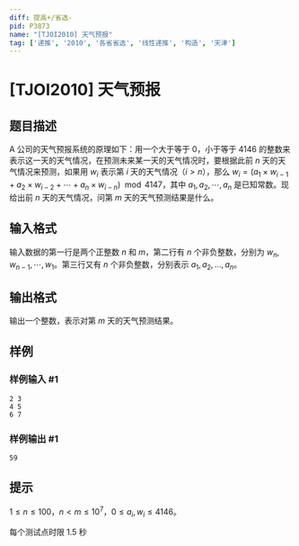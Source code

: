 ```yaml
---
diff: 提高+/省选-
pid: P3873
name: "[TJOI2010] 天气预报"
tag: ['递推', '2010', '各省省选', '线性递推', '构造', '天津']
---
```

# [TJOI2010] 天气预报
## 题目描述

A 公司的天气预报系统的原理如下：用一个大于等于 $0$，小于等于 $4146$ 的整数来表示这一天的天气情况，在预测未来某一天的天气情况时，要根据此前 $n$ 天的天气情况来预测，如果用 $w_i$ 表示第 $i$ 天的天气情况（$i>n$），那么 $w_i=(a_1\times w_{i-1}+a_2\times w_{i-2}+\cdots+a_{n}\times w_{i-n})\mod4147$，其中 $a_1,a_2,\cdots ,a_n$ 是已知常数。现给出前 $n$ 天的天气情况，问第 $m$ 天的天气预测结果是什么。
## 输入格式

输入数据的第一行是两个正整数 $n$ 和 $m$，第二行有 $n$ 个非负整数，分别为 $w_n,w_{n-1},\cdots,w_1$。第三行又有 $n$ 个非负整数，分别表示 $a_1,a_2,\ldots,a_n$。
## 输出格式

输出一个整数，表示对第 $m$ 天的天气预测结果。
## 样例

### 样例输入 #1
```
2 3
4 5
6 7

```
### 样例输出 #1
```
59
```
## 提示

$1\le n\le 100$，$n<m\le10^7$，$0\le a_i,w_i\le 4146$。

每个测试点时限 1.5 秒
